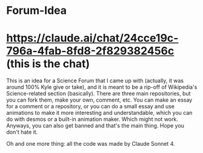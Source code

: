 # Forum-Idea

# https://claude.ai/chat/24cce19c-796a-4fab-8fd8-2f829382456c (this is the chat)

This is an idea for a Science Forum that I came up with (actually, it was around 100% Kyle give or take), and it is meant to be a rip-off of Wikipedia's Science-related section (basically). There are three main repositories, but you can fork them, make your own, comment, etc. You can make an essay for a comment or a repository, or you can do a small essay and use animations to make it more interesting and understandable, which you can do with desmos or a built-in animation maker. Which might not work. Anyways, you can also get banned and that's the main thing. Hope you don't hate it.

Oh and one more thing: all the code was made by Claude Sonnet 4.

